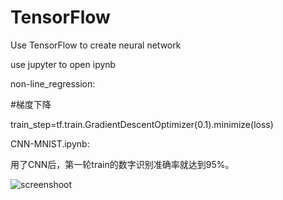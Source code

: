 # TensorFlow
Use TensorFlow to create neural network

use jupyter to open ipynb

non-line_regression:

#梯度下降

train_step=tf.train.GradientDescentOptimizer(0.1).minimize(loss)

 CNN-MNIST.ipynb:

用了CNN后，第一轮train的数字识别准确率就达到95%。

![screenshoot](https://github.com/YanZiQinKevin/TensorFlow/blob/master/screenshoot/screenshoot.png)
